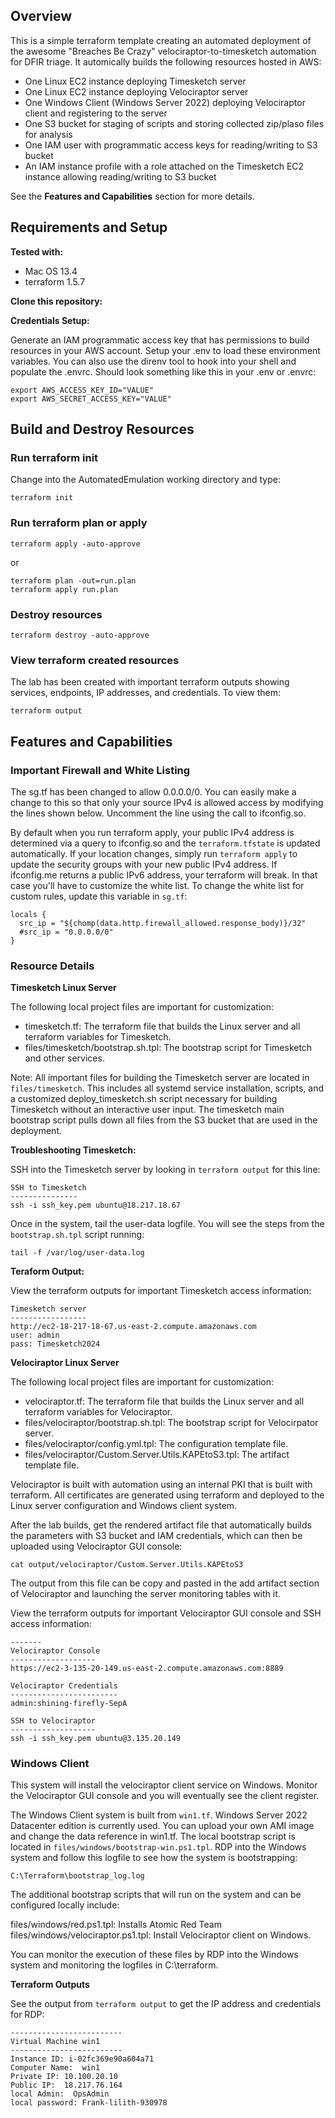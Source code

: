 ## Overview

This is a simple terraform template creating an automated deployment of the awesome "Breaches Be Crazy" velociraptor-to-timesketch automation for DFIR triage.  It automically builds the following resources hosted in AWS:

* One Linux EC2 instance deploying Timesketch server
* One Linux EC2 instance deploying Velociraptor server
* One Windows Client (Windows Server 2022) deploying Velociraptor client and registering to the server
* One S3 bucket for staging of scripts and storing collected zip/plaso files for analysis
* One IAM user with programmatic access keys for reading/writing to S3 bucket
* An IAM instance profile with a role attached on the Timesketch EC2 instance allowing reading/writing to S3 bucket

See the **Features and Capabilities** section for more details.

## Requirements and Setup

**Tested with:**

* Mac OS 13.4
* terraform 1.5.7

**Clone this repository:**

**Credentials Setup:**

Generate an IAM programmatic access key that has permissions to build resources in your AWS account.  Setup your .env to load these environment variables.  You can also use the direnv tool to hook into your shell and populate the .envrc.  Should look something like this in your .env or .envrc:

```
export AWS_ACCESS_KEY_ID="VALUE"
export AWS_SECRET_ACCESS_KEY="VALUE"
```

## Build and Destroy Resources

### Run terraform init
Change into the AutomatedEmulation working directory and type:

```
terraform init
```

### Run terraform plan or apply
```
terraform apply -auto-approve
```
or
```
terraform plan -out=run.plan
terraform apply run.plan
```

### Destroy resources
```
terraform destroy -auto-approve
```

### View terraform created resources
The lab has been created with important terraform outputs showing services, endpoints, IP addresses, and credentials.  To view them:
```
terraform output
```

## Features and Capabilities

### Important Firewall and White Listing
The sg.tf has been changed to allow 0.0.0.0/0.  You can easily make a change to this so that only your source IPv4 is allowed access by modifying the lines shown below.  Uncomment the line using the call to ifconfig.so.

By default when you run terraform apply, your public IPv4 address is determined via a query to ifconfig.so and the ```terraform.tfstate``` is updated automatically.  If your location changes, simply run ```terraform apply``` to update the security groups with your new public IPv4 address.  If ifconfig.me returns a public IPv6 address,  your terraform will break.  In that case you'll have to customize the white list.  To change the white list for custom rules, update this variable in ```sg.tf```:
```
locals {
  src_ip = "${chomp(data.http.firewall_allowed.response_body)}/32"
  #src_ip = "0.0.0.0/0"
}
```

### Resource Details

**Timesketch Linux Server**

The following local project files are important for customization:

* timesketch.tf:  The terraform file that builds the Linux server and all terraform variables for Timesketch.
* files/timesketch/bootstrap.sh.tpl:  The bootstrap script for Timesketch and other services.

Note:  All important files for building the Timesketch server are located in ```files/timesketch```.  This includes all systemd service installation, scripts, and a customized deploy_timesketch.sh script necessary for building Timesketch without an interactive user input.  The timesketch main bootstrap script pulls down all files from the S3 bucket that are used in the deployment.

**Troubleshooting Timesketch:**

SSH into the Timesketch server by looking in ```terraform output``` for this line:
```
SSH to Timesketch
---------------
ssh -i ssh_key.pem ubuntu@18.217.18.67
```

Once in the system, tail the user-data logfile.  You will see the steps from the ```bootstrap.sh.tpl``` script running:
```
tail -f /var/log/user-data.log
```

**Teraform Output:**

View the terraform outputs for important Timesketch access information:
```
Timesketch server
-----------------
http://ec2-18-217-18-67.us-east-2.compute.amazonaws.com
user: admin
pass: Timesketch2024
```
**Velociraptor Linux Server**

The following local project files are important for customization:

* velociraptor.tf:  The terraform file that builds the Linux server and all terraform variables for Velociraptor.
* files/velociraptor/bootstrap.sh.tpl:  The bootstrap script for Velocirpator server.
* files/velociraptor/config.yml.tpl: The configuration template file.
* files/velociraptor/Custom.Server.Utils.KAPEtoS3.tpl: The artifact template file.

Velociraptor is built with automation using an internal PKI that is built with terraform.  All certificates are generated using terraform and deployed to the Linux server configuration and Windows client system.

After the lab builds, get the rendered artifact file that automatically builds the parameters with S3 bucket and IAM credentials, which can then be uploaded using Velociraptor GUI console:
```
cat output/velociraptor/Custom.Server.Utils.KAPEtoS3
```

The output from this file can be copy and pasted in the add artifact section of Velociraptor and launching the server monitoring tables with it.

View the terraform outputs for important Velociraptor GUI console and SSH access information:
```
-------
Velociraptor Console
-------------------
https://ec2-3-135-20-149.us-east-2.compute.amazonaws.com:8889

Velociraptor Credentials
------------------------
admin:shining-firefly-SepA

SSH to Velociraptor
-------------------
ssh -i ssh_key.pem ubuntu@3.135.20.149
```

### Windows Client

This system will install the velociraptor client service on Windows.  Monitor the Velociraptor GUI console and you will eventually see the client register.

The Windows Client system is built from ```win1.tf```.  Windows Server 2022 Datacenter edition is currently used.  You can upload your own AMI image and change the data reference in win1.tf.  The local bootstrap script is located in ```files/windows/bootstrap-win.ps1.tpl```.  RDP into the Windows system and follow this logfile to see how the system is bootstrapping:

```
C:\Terraform\bootstrap_log.log
```

The additional bootstrap scripts that will run on the system and can be configured locally include:

files/windows/red.ps1.tpl:  Installs Atomic Red Team
files/windows/velociraptor.ps1.tpl:  Install Velociraptor client on Windows.

You can monitor the execution of these files by RDP into the Windows system and monitoring the logfiles in C:\terraform.

**Terraform Outputs**

See the output from ```terraform output``` to get the IP address and credentials for RDP:
```
-------------------------
Virtual Machine win1
-------------------------
Instance ID: i-02fc369e90a604a71
Computer Name:  win1
Private IP: 10.100.20.10
Public IP:  18.217.76.164
local Admin:  OpsAdmin
local password: Frank-lilith-930978
```
